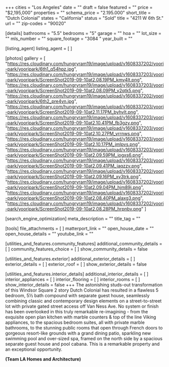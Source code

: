+++
cities = "Los Angeles"
date = ""
draft = false
featured = ""
price = "$2,195,000"
properties = ""
schema_price = "2.195.000"
short_title = "Dutch Colonial"
states = "California"
status = "Sold"
title = "4211 W 6th St."
url = ""
zip-codes = "90020"

[details]
bathrooms = "5.5"
bedrooms = "5"
garage = ""
hoa = ""
lot_size = ""
mls_number = ""
square_footage = "3084 "
year_built = ""

[listing_agent]
listing_agent = [ ]

[photos]
gallery = [
  "https://res.cloudinary.com/hungryram19/image/upload/v1608337202/yoori-park/yooripark/6th1_q54hpz.jpg",
  "https://res.cloudinary.com/hungryram19/image/upload/v1608337203/yoori-park/yooripark/ScreenShot2019-09-10at2.08.19PM_kmv4lt.png",
  "https://res.cloudinary.com/hungryram19/image/upload/v1608337203/yoori-park/yooripark/ScreenShot2019-09-10at2.08.09PM_y2qtk5.png",
  "https://res.cloudinary.com/hungryram19/image/upload/v1608337202/yoori-park/yooripark/6th2_pre4vn.jpg",
  "https://res.cloudinary.com/hungryram19/image/upload/v1608337203/yoori-park/yooripark/ScreenShot2019-09-10at2.11.17PM_byhvlt.png",
  "https://res.cloudinary.com/hungryram19/image/upload/v1608337203/yoori-park/yooripark/ScreenShot2019-09-10at2.10.41PM_fb3gzy.png",
  "https://res.cloudinary.com/hungryram19/image/upload/v1608337203/yoori-park/yooripark/ScreenShot2019-09-10at2.10.27PM_yrrnws.png",
  "https://res.cloudinary.com/hungryram19/image/upload/v1608337203/yoori-park/yooripark/ScreenShot2019-09-10at2.10.17PM_jmlpvs.png",
  "https://res.cloudinary.com/hungryram19/image/upload/v1608337203/yoori-park/yooripark/ScreenShot2019-09-10at2.09.59PM_jogxs6.png",
  "https://res.cloudinary.com/hungryram19/image/upload/v1608337203/yoori-park/yooripark/ScreenShot2019-09-10at2.09.41PM_jaqzzv.png",
  "https://res.cloudinary.com/hungryram19/image/upload/v1608337202/yoori-park/yooripark/ScreenShot2019-09-10at2.09.16PM_xy3trk.png",
  "https://res.cloudinary.com/hungryram19/image/upload/v1608337202/yoori-park/yooripark/ScreenShot2019-09-10at2.09.04PM_hjm89j.png",
  "https://res.cloudinary.com/hungryram19/image/upload/v1608337202/yoori-park/yooripark/ScreenShot2019-09-10at2.08.40PM_alaxg3.png",
  "https://res.cloudinary.com/hungryram19/image/upload/v1608337202/yoori-park/yooripark/ScreenShot2019-09-10at2.08.28PM_hrpnbv.png"
]

[search_engine_optimization]
meta_description = ""
title_tag = ""

[tools]
file_attachments = [ ]
matterport_link = ""
open_house_date = ""
open_house_details = ""
youtube_link = ""

[utilities_and_features.community_features]
additional_community_details = [ ]
community_features_choice = [ ]
show_community_details = false

[utilities_and_features.exterior]
additional_exterior_details = [ ]
exterior_details = [ ]
exterior_roof = [ ]
show_exterior_details = false

[utilities_and_features.interior_details]
additional_interior_details = [ ]
interior_appliances = [ ]
interior_flooring = [ ]
interior_rooms = [ ]
show_interior_details = false
+++
The astonishing studs-out transformation of this Windsor Square 2 story Dutch Colonial has resulted in a flawless 5 bedroom, 5½ bath compound with separate guest house, seamlessly combining classic and contemporary design elements on a street-to-street lot with private gated street access off Van Ness Ave. No system or finish has been overlooked in this truly remarkable re-imagining - from the exquisite open plan kitchen with marble counters & top of the line Viking appliances, to the spacious bedroom suites, all with private marble bathrooms, to the stunning public rooms that open through French doors to gorgeous resort-like grounds with a grand dining patio, sparkling new swimming pool and over-sized spa, framed on the north side by a spacious separate guest house and pool cabana. This is a remarkable property and an exceptional opportunity.

**(Team LA Homes and Architecture)**